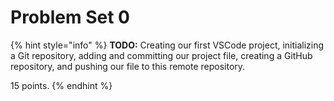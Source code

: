# Problem Set 0

{% hint style="info" %}
**TODO:** Creating our first VSCode project, initializing a Git repository, adding and committing our project file, creating a GitHub repository, and pushing our file to this remote repository.

15 points.
{% endhint %}

